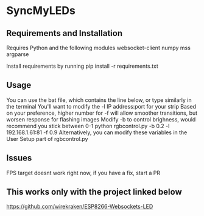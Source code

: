 # SyncMyLEDs

## Requirements and Installation
Requires Python and the following modules
    websocket-client
    numpy
    mss
    argparse

Install requirements by running pip install -r requirements.txt

## Usage
You can use the bat file, which contains the line below, or type similarly in the terminal
You'll want to modify the -l IP address:port for your strip
Based on your preference, higher number for -f will allow smoother transitions, but worsen response for flashing images
Modify -b to control brighness, would recommend you stick between 0-1
    python rgbcontrol.py -b 0.2 -l 192.168.1.61:81 -f 0.9
Alternatively, you can modify these variables in the User Setup part of rgbcontrol.py

## Issues
FPS target doesnt work right now, if you have a fix, start a PR

## This works only with the project linked below
https://github.com/wirekraken/ESP8266-Websockets-LED
